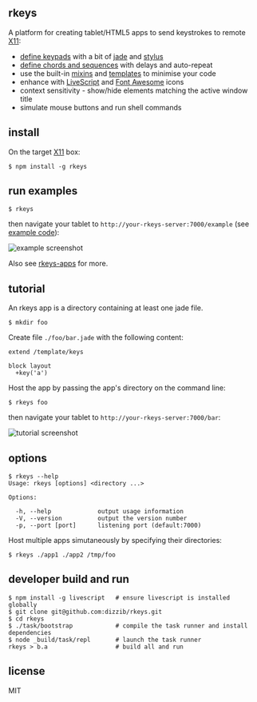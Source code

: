 ## rkeys

A platform for creating tablet/HTML5 apps to send keystrokes to remote [X11]:

- [define keypads](./site/app) with a bit of [jade] and [stylus]
- [define chords and sequences](./site/app/example.yaml) with delays and auto-repeat
- use the built-in [mixins](./site/ui/mixin) and [templates](./site/ui/template) to minimise your code
- enhance with [LiveScript] and [Font Awesome][fa] icons
- context sensitivity - show/hide elements matching the active window title
- simulate mouse buttons and run shell commands

## install

On the target [X11] box:

    $ npm install -g rkeys

## run examples

    $ rkeys

then navigate your tablet to `http://your-rkeys-server:7000/example`
(see [example code](./site/app)):

![example screenshot](http://dizzib.github.io/rkeys/example.png)

Also see [rkeys-apps](https://github.com/dizzib/rkeys-apps) for more.

## tutorial

An rkeys app is a directory containing at least one jade file.

    $ mkdir foo

Create file `./foo/bar.jade` with the following content:

    extend /template/keys

    block layout
      +key('a')

Host the app by passing the app's directory on the command line:

    $ rkeys foo

then navigate your tablet to `http://your-rkeys-server:7000/bar`:

![tutorial screenshot](http://dizzib.github.io/rkeys/tutorial.png)

## options

    $ rkeys --help
    Usage: rkeys [options] <directory ...>

    Options:

      -h, --help             output usage information
      -V, --version          output the version number
      -p, --port [port]      listening port (default:7000)

Host multiple apps simutaneously by specifying their directories:

    $ rkeys ./app1 ./app2 /tmp/foo

## developer build and run

    $ npm install -g livescript   # ensure livescript is installed globally
    $ git clone git@github.com:dizzib/rkeys.git
    $ cd rkeys
    $ ./task/bootstrap            # compile the task runner and install dependencies
    $ node _build/task/repl       # launch the task runner
    rkeys > b.a                   # build all and run

## license

MIT

[Express]: http://expressjs.com
[chords]: https://en.wikipedia.org/wiki/Chorded_keyboard
[fa]: http://fortawesome.github.io/Font-Awesome/
[jade]: http://jade-lang.com
[LiveScript]: http://livescript.net
[node.js]: http://nodejs.org
[stylus]: https://learnboost.github.io/stylus
[X11]: https://en.wikipedia.org/wiki/X_Window_System
[YAML]: https://en.wikipedia.org/wiki/YAML
